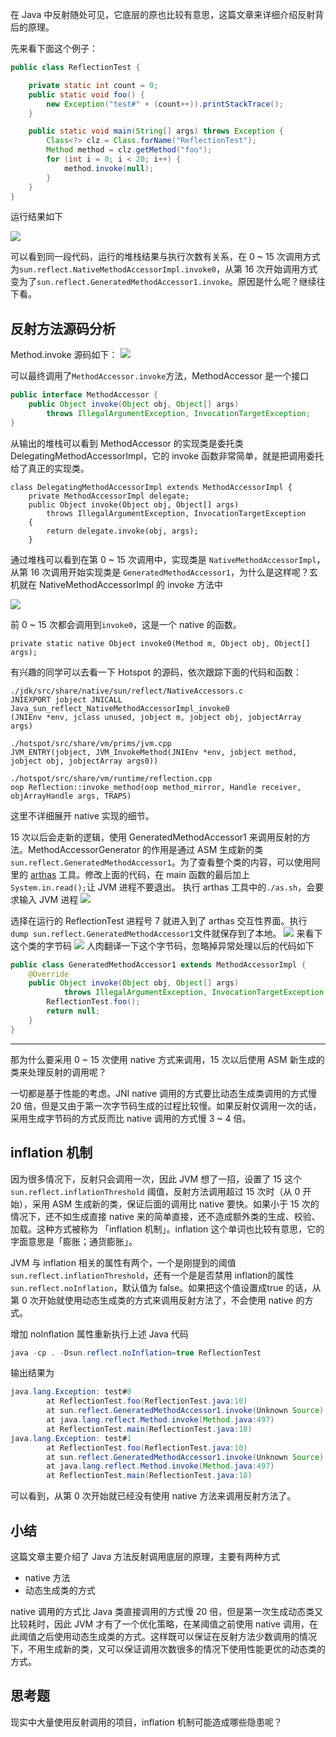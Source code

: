 在 Java 中反射随处可见，它底层的原也比较有意思，这篇文章来详细介绍反射背后的原理。

先来看下面这个例子：
```java
public class ReflectionTest {

    private static int count = 0;
    public static void foo() {
        new Exception("test#" + (count++)).printStackTrace();
    }

    public static void main(String[] args) throws Exception {
        Class<?> clz = Class.forName("ReflectionTest");
        Method method = clz.getMethod("foo");
        for (int i = 0; i < 20; i++) {
            method.invoke(null);
        }
    }
}
```



运行结果如下

![](https://user-gold-cdn.xitu.io/2019/4/28/16a647897e78bace?w=877&h=595&f=jpeg&s=299753)

可以看到同一段代码，运行的堆栈结果与执行次数有关系，在 0 ~ 15 次调用方式为`sun.reflect.NativeMethodAccessorImpl.invoke0`，从第 16 次开始调用方式变为了`sun.reflect.GeneratedMethodAccessor1.invoke`。原因是什么呢？继续往下看。

## 反射方法源码分析
Method.invoke 源码如下：
![](https://user-gold-cdn.xitu.io/2019/4/28/16a647897c286992?w=870&h=424&f=jpeg&s=120290)

可以最终调用了`MethodAccessor.invoke`方法，MethodAccessor 是一个接口
```java
public interface MethodAccessor {
    public Object invoke(Object obj, Object[] args)
        throws IllegalArgumentException, InvocationTargetException;
}
```

从输出的堆栈可以看到 MethodAccessor 的实现类是委托类DelegatingMethodAccessorImpl，它的 invoke 函数非常简单，就是把调用委托给了真正的实现类。

```
class DelegatingMethodAccessorImpl extends MethodAccessorImpl {
    private MethodAccessorImpl delegate;
    public Object invoke(Object obj, Object[] args)
        throws IllegalArgumentException, InvocationTargetException
    {
        return delegate.invoke(obj, args);
    }
```

通过堆栈可以看到在第 0 ~ 15 次调用中，实现类是 `NativeMethodAccessorImpl`，从第 16 次调用开始实现类是 `GeneratedMethodAccessor1`，为什么是这样呢？玄机就在 NativeMethodAccessorImpl 的 invoke 方法中

![](https://user-gold-cdn.xitu.io/2019/4/28/16a647897c39aa25?w=1680&h=840&f=jpeg&s=324573)

前 0 ~ 15 次都会调用到`invoke0`，这是一个 native 的函数。
```
private static native Object invoke0(Method m, Object obj, Object[] args);
```

有兴趣的同学可以去看一下 Hotspot 的源码，依次跟踪下面的代码和函数：
```
./jdk/src/share/native/sun/reflect/NativeAccessors.c
JNIEXPORT jobject JNICALL Java_sun_reflect_NativeMethodAccessorImpl_invoke0
(JNIEnv *env, jclass unused, jobject m, jobject obj, jobjectArray args)

./hotspot/src/share/vm/prims/jvm.cpp
JVM_ENTRY(jobject, JVM_InvokeMethod(JNIEnv *env, jobject method, jobject obj, jobjectArray args0))

./hotspot/src/share/vm/runtime/reflection.cpp
oop Reflection::invoke_method(oop method_mirror, Handle receiver, objArrayHandle args, TRAPS)
```
这里不详细展开 native 实现的细节。

15 次以后会走新的逻辑，使用 GeneratedMethodAccessor1 来调用反射的方法。MethodAccessorGenerator 的作用是通过 ASM 生成新的类 `sun.reflect.GeneratedMethodAccessor1`。为了查看整个类的内容，可以使用阿里的 [arthas](https://alibaba.github.io/arthas) 工具。修改上面的代码，在 main 函数的最后加上`System.in.read();`让 JVM 进程不要退出。
执行 arthas 工具中的`./as.sh`，会要求输入 JVM 进程
![](https://user-gold-cdn.xitu.io/2019/4/28/16a6478976e0eb98?w=1382&h=578&f=jpeg&s=220927)

选择在运行的 ReflectionTest 进程号 7 就进入到了 arthas 交互性界面。执行 `dump sun.reflect.GeneratedMethodAccessor1`文件就保存到了本地。
![](https://user-gold-cdn.xitu.io/2019/4/28/16a647897870c70c?w=2220&h=204&f=jpeg&s=129965)
来看下这个类的字节码
![](https://user-gold-cdn.xitu.io/2019/4/28/16a647898d7d8d51?w=2166&h=1324&f=jpeg&s=462373)
人肉翻译一下这个字节码，忽略掉异常处理以后的代码如下

```java
public class GeneratedMethodAccessor1 extends MethodAccessorImpl {
    @Override
    public Object invoke(Object obj, Object[] args)
            throws IllegalArgumentException, InvocationTargetException {
        ReflectionTest.foo();
        return null;
    }
}
```
---

那为什么要采用 0 ~ 15 次使用 native 方式来调用，15 次以后使用 ASM 新生成的类来处理反射的调用呢？

一切都是基于性能的考虑。JNI native 调用的方式要比动态生成类调用的方式慢 20 倍，但是又由于第一次字节码生成的过程比较慢。如果反射仅调用一次的话，采用生成字节码的方式反而比 native 调用的方式慢 3 ~ 4 倍。
## inflation 机制
因为很多情况下，反射只会调用一次，因此 JVM 想了一招，设置了 15 这个 `sun.reflect.inflationThreshold` 阈值，反射方法调用超过 15 次时（从 0 开始），采用 ASM 生成新的类，保证后面的调用比 native 要快。如果小于 15 次的情况下，还不如生成直接 native 来的简单直接，还不造成额外类的生成、校验、加载。这种方式被称为 「inflation 机制」。inflation 这个单词也比较有意思，它的字面意思是「膨胀；通货膨胀」。

JVM 与 inflation 相关的属性有两个，一个是刚提到的阈值 `sun.reflect.inflationThreshold`，还有一个是是否禁用 inflation的属性 `sun.reflect.noInflation`，默认值为 false。如果把这个值设置成true 的话，从第 0 次开始就使用动态生成类的方式来调用反射方法了，不会使用 native 的方式。

增加 noInflation 属性重新执行上述 Java 代码
```java
java -cp . -Dsun.reflect.noInflation=true ReflectionTest
```

输出结果为
```java
java.lang.Exception: test#0
        at ReflectionTest.foo(ReflectionTest.java:10)
        at sun.reflect.GeneratedMethodAccessor1.invoke(Unknown Source)
        at java.lang.reflect.Method.invoke(Method.java:497)
        at ReflectionTest.main(ReflectionTest.java:18)
java.lang.Exception: test#1
        at ReflectionTest.foo(ReflectionTest.java:10)
        at sun.reflect.GeneratedMethodAccessor1.invoke(Unknown Source)
        at java.lang.reflect.Method.invoke(Method.java:497)
        at ReflectionTest.main(ReflectionTest.java:18)
```
可以看到，从第 0 次开始就已经没有使用 native 方法来调用反射方法了。


## 小结
这篇文章主要介绍了 Java 方法反射调用底层的原理，主要有两种方式
- native 方法
- 动态生成类的方式

native 调用的方式比 Java 类直接调用的方式慢 20 倍，但是第一次生成动态类又比较耗时，因此 JVM 才有了一个优化策略，在某阈值之前使用 native 调用，在此阈值之后使用动态生成类的方式。这样既可以保证在反射方法少数调用的情况下，不用生成新的类，又可以保证调用次数很多的情况下使用性能更优的动态类的方式。

## 思考题
现实中大量使用反射调用的项目，inflation 机制可能造成哪些隐患呢？